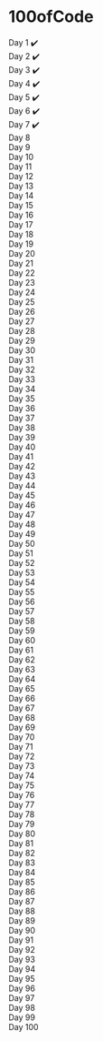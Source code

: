 # 100ofCode
Day 1 ✔️<br>
Day 2 ✔️<br>
Day 3 ✔️<br>
Day 4 ✔️<br>
Day 5 ✔️<br>
Day 6 ✔️<br>
Day 7 ✔️ <br>
Day 8 <br>
Day 9 <br>
Day 10 <br>
Day 11 <br>
Day 12 <br>
Day 13 <br>
Day 14 <br>
Day 15 <br>
Day 16 <br>
Day 17 <br>
Day 18 <br>
Day 19 <br>
Day 20 <br>
Day 21 <br>
Day 22 <br>
Day 23 <br>
Day 24 <br>
Day 25 <br>
Day 26 <br>
Day 27 <br>
Day 28 <br>
Day 29 <br>
Day 30 <br>
Day 31 <br>
Day 32 <br>
Day 33 <br>
Day 34 <br>
Day 35 <br>
Day 36 <br>
Day 37 <br>
Day 38 <br>
Day 39 <br>
Day 40 <br>
Day 41 <br>
Day 42 <br>
Day 43 <br>
Day 44 <br>
Day 45 <br>
Day 46 <br>
Day 47 <br>
Day 48 <br>
Day 49 <br>
Day 50 <br>
Day 51 <br>
Day 52 <br>
Day 53 <br>
Day 54 <br>
Day 55 <br>
Day 56 <br>
Day 57 <br>
Day 58 <br>
Day 59 <br>
Day 60 <br>
Day 61 <br>
Day 62 <br>
Day 63 <br>
Day 64 <br>
Day 65 <br>
Day 66 <br>
Day 67 <br>
Day 68 <br>
Day 69 <br>
Day 70 <br>
Day 71 <br>
Day 72 <br>
Day 73 <br>
Day 74 <br>
Day 75 <br>
Day 76 <br>
Day 77 <br>
Day 78 <br>
Day 79 <br>
Day 80 <br>
Day 81 <br>
Day 82 <br>
Day 83 <br>
Day 84 <br>
Day 85 <br>
Day 86 <br>
Day 87 <br>
Day 88 <br>
Day 89 <br>
Day 90 <br>
Day 91 <br>
Day 92 <br>
Day 93 <br>
Day 94 <br>
Day 95 <br>
Day 96 <br>
Day 97 <br>
Day 98 <br>
Day 99 <br>
Day 100 <br>
